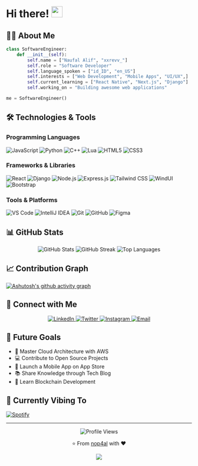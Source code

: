 # Hi there! <img src="https://media.giphy.com/media/hvRJCLFzcasrR4ia7z/giphy.gif" width="30px"/>

## 👨‍💻 About Me

```python
class SoftwareEngineer:
    def __init__(self):
        self.name = ["Naufal Alif", "xxrevv_"]
        self.role = "Software Developer"
        self.language_spoken = ["id_ID", "en_US"]
        self.interests = ["Web Development", "Mobile Apps", "UI/UX",]
        self.current_learning = ["React Native", "Next.js", "Django"]
        self.working_on = "Building awesome web applications"

me = SoftwareEngineer()
```

## 🛠️ Technologies & Tools

### Programming Languages
![JavaScript](https://img.shields.io/badge/JavaScript-F7DF1E?style=for-the-badge&logo=javascript&logoColor=black)
![Python](https://img.shields.io/badge/Python-3776AB?style=for-the-badge&logo=python&logoColor=white)
![C++](https://img.shields.io/badge/C++-00599C?style=for-the-badge&logo=c%2B%2B&logoColor=white)
![Lua](https://img.shields.io/badge/Lua-NEW!-2C2D72?style=for-the-badge&logo=lua&logoColor=white)
![HTML5](https://img.shields.io/badge/HTML5-E34F26?style=for-the-badge&logo=html5&logoColor=white)
![CSS3](https://img.shields.io/badge/CSS3-1572B6?style=for-the-badge&logo=css3&logoColor=white)

### Frameworks & Libraries
![React](https://img.shields.io/badge/React-20232A?style=for-the-badge&logo=react&logoColor=61DAFB)
![Django](https://img.shields.io/badge/Django-092E20?style=for-the-badge&logo=django&logoColor=white)
![Node.js](https://img.shields.io/badge/Node.js-43853D?style=for-the-badge&logo=node.js&logoColor=white)
![Express.js](https://img.shields.io/badge/Express.js-404D59?style=for-the-badge)
![Tailwind CSS](https://img.shields.io/badge/Tailwind_CSS-38B2AC?style=for-the-badge&logo=tailwind-css&logoColor=white)
![WindUI](https://img.shields.io/badge/WindUI-00A0DC?style=for-the-badge)
![Bootstrap](https://img.shields.io/badge/Bootstrap-563D7C?style=for-the-badge&logo=bootstrap&logoColor=white)

### Tools & Platforms
![VS Code](https://img.shields.io/badge/VS_Code-007ACC?style=for-the-badge&logo=visual-studio-code&logoColor=white)
![IntelliJ IDEA](https://img.shields.io/badge/IntelliJ_IDEA-000000?style=for-the-badge&logo=intellij-idea&logoColor=white)
![Git](https://img.shields.io/badge/Git-F05032?style=for-the-badge&logo=git&logoColor=white)
![GitHub](https://img.shields.io/badge/GitHub-100000?style=for-the-badge&logo=github&logoColor=white)
![Figma](https://img.shields.io/badge/Figma-F24E1E?style=for-the-badge&logo=figma&logoColor=white)

## 📊 GitHub Stats

<div align="center">
  <img src="https://github-readme-stats.vercel.app/api?username=nop4al&show_icons=true&theme=tokyonight" alt="GitHub Stats" />
  <img src="https://github-readme-streak-stats.herokuapp.com/?user=nop4al&theme=tokyonight" alt="GitHub Streak" />
  <img src="https://github-readme-stats.vercel.app/api/top-langs/?username=nop4al&layout=compact&theme=tokyonight" alt="Top Languages" />
</div>

## 📈 Contribution Graph
[![Ashutosh's github activity graph](https://github-readme-activity-graph.vercel.app/graph?username=palaliip&theme=tokyo-night)](https://github.com/ashutosh00710/github-readme-activity-graph)


## 🤝 Connect with Me

<div align="center">
  <a href="https://www.linkedin.com/in/naufalalif/">
    <img src="https://img.shields.io/badge/LinkedIn-0077B5?style=for-the-badge&logo=linkedin&logoColor=white" alt="LinkedIn"/>
  </a>
  <a href="https://twitter.com/nop4al">
    <img src="https://img.shields.io/badge/Twitter-1DA1F2?style=for-the-badge&logo=twitter&logoColor=white" alt="Twitter"/>
  </a>
  <a href="https://instagram.com/palaliip">
    <img src="https://img.shields.io/badge/Instagram-E4405F?style=for-the-badge&logo=instagram&logoColor=white" alt="Instagram"/>
  </a>
  <a href="mailto:contact@nop4al.my.id">
    <img src="https://img.shields.io/badge/Email-D14836?style=for-the-badge&logo=gmail&logoColor=white" alt="Email"/>
  </a>
</div>

## 🎯 Future Goals
- 🚀 Master Cloud Architecture with AWS
- 💻 Contribute to Open Source Projects
- 📱 Launch a Mobile App on App Store
- 📚 Share Knowledge through Tech Blog
- 🌱 Learn Blockchain Development

## 🎵 Currently Vibing To
[![Spotify](https://novatorem-spotify-playing.vercel.app/api/spotify)](https://open.spotify.com/user/cnizwz5zvxs0lsgn6vqr9xj10)

---
<div align="center">
  <img src="https://komarev.com/ghpvc/?username=nop4al&style=flat-square&color=blue" alt="Profile Views"/>
  
  ⭐️ From [nop4al](https://github.com/nop4al) with ❤️
  
  <img src="https://forthebadge.com/images/badges/built-with-love.svg"/>
</div>
